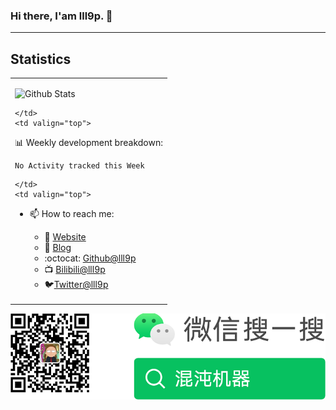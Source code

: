 ### Hi there, I'am lll9p. 👋
<hr/>
<h2>Statistics</h2>
<table>
  <tr>
    <td valign="top">

![Github Stats](https://github-readme-stats.vercel.app/api?username=lll9p&show_icons=true)

    </td>
    <td valign="top">

📊 Weekly development breakdown:
<!--START_SECTION:waka-->
```text
No Activity tracked this Week
```
<!--END_SECTION:waka-->

    </td>
    <td valign="top">

- 📫 How to reach me:
    - :page_with_curl: [Website](https://laolilin.com)
    - :page_with_curl: [Blog](https://blog.laolilin.com)
    - :octocat: [Github@lll9p](https://github.com/lll9p)
    - :tv: [Bilibili@lll9p](https://space.bilibili.com/210780)
    - :bird:[Twitter@lll9p](https://twitter.com/lll9p/)

    </td>
  </tr>
</table>

![公众号](./images/Wechat.png)
